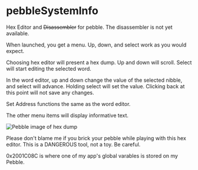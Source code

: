pebbleSystemInfo
================

Hex Editor and ~~Disassembler~~ for pebble.  The disassembler is not yet available.

When launched, you get a menu.  Up, down, and select work as you would expect.

Choosing hex editor will present a hex dump.  Up and down will scroll.  Select will start editing the selected word.

In the word editor, up and down change the value of the selected nibble, and select will advance.  Holding select will set the value.  Clicking back at this point will not save any changes.

Set Address functions the same as the word editor.

The other menu items will display informative text.

![Pebble image of hex dump](https://raw.github.com/rigel314/pebbleSystemInfo/master/src/hexdump.png)


Please don't blame me if you brick your pebble while playing with this hex editor.  This is a DANGEROUS tool, not a toy.  Be careful.

0x2001C08C is where one of my app's global varables is stored on my Pebble.
